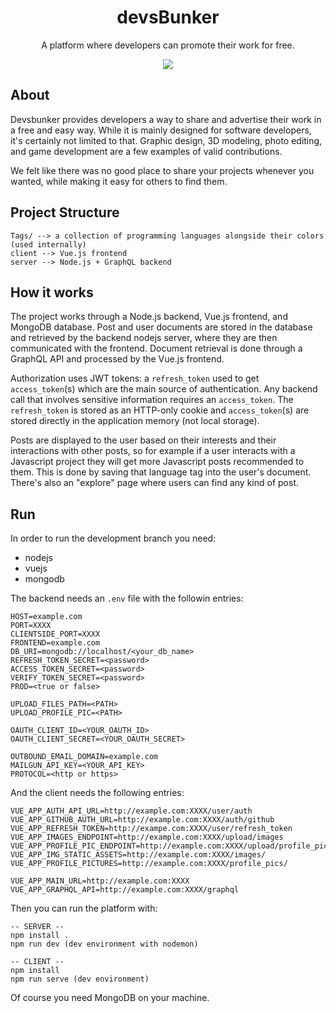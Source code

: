 <h1 align="center">devsBunker</h1>
<p align="center">A platform where developers can promote their work for free.</p>

<p align="center">
  <img src="https://devsbunker.com/img/LOGO.a1787424.svg" />
</p>

## About

Devsbunker provides developers a way to share and advertise their work in a free and easy way. While it is mainly designed for software developers, it's certainly not limited to that. Graphic design, 3D modeling, photo editing, and game development are a few examples of valid contributions.

We felt like there was no good place to share your projects whenever you wanted, while making it easy for others to find them.

## Project Structure

```
Tags/ --> a collection of programming languages alongside their colors (used internally)
client --> Vue.js frontend
server --> Node.js + GraphQL backend
```

## How it works

The project works through a Node.js backend, Vue.js frontend, and MongoDB database. Post and user documents are stored in the database and retrieved by the backend nodejs server, where they are then communicated with the frontend. Document retrieval is done through a GraphQL API and processed by the Vue.js frontend.

Authorization uses JWT tokens: a `refresh_token` used to get `access_token`(s) which are the main source of authentication. Any backend call that involves sensitive information requires an `access_token`. The `refresh_token` is stored as an HTTP-only cookie and `access_token`(s) are stored directly in the application memory (not local storage).

Posts are displayed to the user based on their interests and their interactions with other posts, so for example if a user interacts with a Javascript project they will get more Javascript posts recommended to them. This is done by saving that language tag into the user's document. There's also an "explore" page where users can find any kind of post.

## Run

In order to run the development branch you need:

- nodejs
- vuejs
- mongodb

The backend needs an `.env` file with the followin entries:

```
HOST=example.com
PORT=XXXX
CLIENTSIDE_PORT=XXXX
FRONTEND=example.com
DB_URI=mongodb://localhost/<your_db_name>
REFRESH_TOKEN_SECRET=<password>
ACCESS_TOKEN_SECRET=<password>
VERIFY_TOKEN_SECRET=<password>
PROD=<true or false>

UPLOAD_FILES_PATH=<PATH>
UPLOAD_PROFILE_PIC=<PATH>

OAUTH_CLIENT_ID=<YOUR_OAUTH_ID>
OAUTH_CLIENT_SECRET=<YOUR_OAUTH_SECRET>

OUTBOUND_EMAIL_DOMAIN=example.com
MAILGUN_API_KEY=<YOUR_API_KEY>
PROTOCOL=<http or https>
```

And the client needs the following entries:

```
VUE_APP_AUTH_API_URL=http://example.com:XXXX/user/auth
VUE_APP_GITHUB_AUTH_URL=http://example.com:XXXX/auth/github
VUE_APP_REFRESH_TOKEN=http://exampe.com:XXXX/user/refresh_token
VUE_APP_IMAGES_ENDPOINT=http://example.com:XXXX/upload/images
VUE_APP_PROFILE_PIC_ENDPOINT=http://example.com:XXXX/upload/profile_pic
VUE_APP_IMG_STATIC_ASSETS=http://example.com:XXXX/images/
VUE_APP_PROFILE_PICTURES=http://example.com:XXXX/profile_pics/

VUE_APP_MAIN_URL=http://example.com:XXXX
VUE_APP_GRAPHQL_API=http://example.com:XXXX/graphql
```

Then you can run the platform with:

```
-- SERVER --
npm install .
npm run dev (dev environment with nodemon)

-- CLIENT --
npm install
npm run serve (dev environment)
```

Of course you need MongoDB on your machine.
